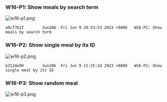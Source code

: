 ### W16-P1: Show meals by search term

![w16-p1.png](https://obsbeppzfkkzhooliozs.supabase.co/storage/v1/object/public/demo-93/md_img/w16/p1.PNG)

```
a0cf7b1f        Jun206  Fri Jun 9 20:53:53 2023 +0800   W16-P1: Show meals by search term
```

### W16-P2: Show single meal by its ID

![w16-p2.png](https://obsbeppzfkkzhooliozs.supabase.co/storage/v1/object/public/demo-93/md_img/w16/p2.PNG)

```
b3124e99        Jun206  Fri Jun 9 21:25:24 2023 +0800   W16-P2: Show single meal by its ID
```

### W16-P3: Show random meal

![w16-p3.png](https://obsbeppzfkkzhooliozs.supabase.co/storage/v1/object/public/demo-93/md_img/w16/p3.PNG)

```

```
